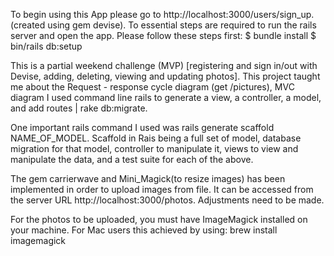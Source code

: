 To begin using this App please go to http://localhost:3000/users/sign_up. (created using gem devise).
To essential steps are required to run the rails server and open the app. Please follow these steps first:
$ bundle install
$ bin/rails db:setup

This is a partial weekend challenge (MVP) [registering and sign in/out with Devise, adding, deleting, viewing and updating photos].
This project taught me about the Request - response cycle diagram (get /pictures), MVC diagram
I used command line rails to generate a view, a controller, a model, and add routes | rake db:migrate.

One important rails command I used was rails generate scaffold NAME_OF_MODEL. Scaffold in Rais being a full set of model, database migration for that model, controller to manipulate it, views to view and manipulate the data, and a test suite for each of the above.

The gem carrierwave and Mini_Magick(to resize images) has been implemented in order to upload images from file. It can be accessed from the server URL http://localhost:3000/photos. Adjustments need to be made.

For the photos to be uploaded, you must have ImageMagick installed on your machine. For Mac users this achieved by using: brew install imagemagick
